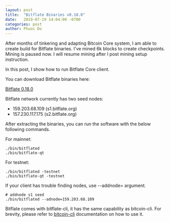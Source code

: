 ```yaml
---
layout: post
title:  "Bitflate Binaries v0.18.0"
date:   2019-07-19 14:04:00 -0700
categories: post
author: Phuoc Do
---
```


After months of tinkering and adapting Bitcoin Core system, I am able to create build for Bitflate binaries.
I've mined 6k blocks to create checkpoints. Mining is paused now. I will resume mining after I post
mining setup instruction.

In this post, I show how to run Bitflate Core client.

You can download Bitflate binaries here:

[Bitflate 0.18.0](https://github.com/bitflate/bitflate/releases/tag/v0.18.0rc3)

Bitflate network currently has two seed nodes:

- 159.203.68.109 (s1.bitflate.org)
- 157.230.117.175 (s2.bitflate.org)

After extracting the binaries, you can run the software with the below following commands.

For mainnet:

```
./bin/bitflated
./bin/bitflate-qt
```

For testnet:

```
./bin/bitflated -testnet
./bin/bitflate-qt -testnet
```

If your client has trouble finding nodes, use --addnode= argument.

```
# addnode s1 seed
./bin/bitflated --adnode=159.203.68.109
```

Bitflate comes with bitflate-cli, it has the same capability as bitcoin-cli. For brevity,
please refer to [bitcoin-cli](https://en.bitcoin.it/wiki/Original_Bitcoin_client/API_calls_list) documentation on how to use it.